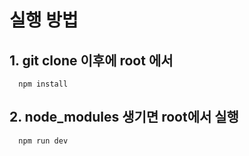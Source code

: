 # 실행 방법

## 1. git clone 이후에 root 에서
```
  npm install
```

## 2. node_modules 생기면 root에서 실행

```
  npm run dev
```
